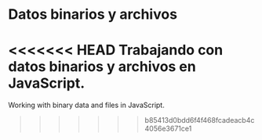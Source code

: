 # Datos binarios y archivos

<<<<<<< HEAD
Trabajando con datos binarios y archivos en JavaScript.
=======
Working with binary data and files in JavaScript.
>>>>>>> b85413d0bdd6f4f468fcadeacb4c4056e3671ce1
